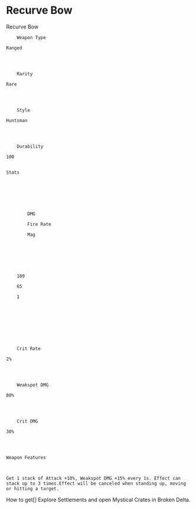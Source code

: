 # Recurve Bow

Recurve Bow


	
		
		
	
	



	
		Weapon Type
	
	Ranged



	
		Rarity
	
	Rare



	
		Style
	
	Huntsman



	
		Durability
	
	100


	Stats

	
	
	
	
		
		
			DMG
		
			Fire Rate 
		
			Mag
		
		
	
	
	
	
	
		189
	
		65
	
		1
	
	
	





	
		Crit Rate
	
	2%



	
		Weakspot DMG
	
	80%



	
		Crit DMG
	
	30%




	Weapon Features


	
	Get 1 stack of Attack +10%, Weakspot DMG +15% every 1s. Effect can stack up to 3 times.Effect will be canceled when standing up, moving or hitting a target.







How to get[]
Explore Settlements and open Mystical Crates in Broken Delta.
